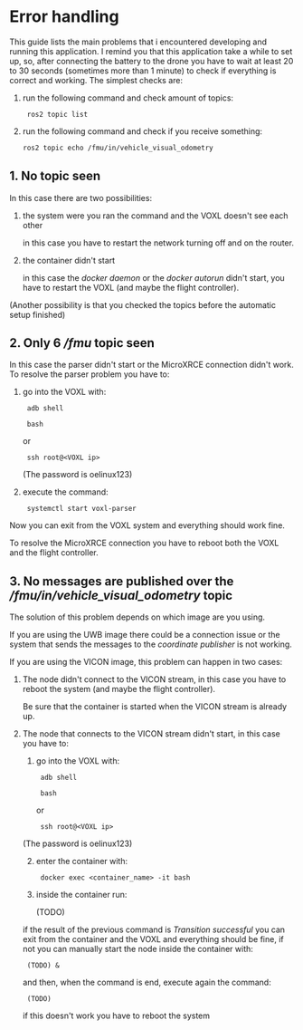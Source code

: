# Error handling

This guide lists the main problems that i encountered developing and running this application. I remind you that this application take a while to set up, so, after connecting the battery to the drone you have to wait at least 20 to 30 seconds (sometimes more than 1 minute) to check if everything is correct and working. The simplest checks are:

1. run the following command and check amount of topics:

        ros2 topic list

2. run the following command and check if you receive something:

    ```bash
    ros2 topic echo /fmu/in/vehicle_visual_odometry
    ```

## 1. No topic seen

In this case there are two possibilities:

1. the system were you ran the command and the VOXL doesn't see each other 

    in this case you have to restart the network turning off and on the router.

2. the container didn't start

    in this case the *docker daemon* or the *docker autorun* didn't start, you have to restart the VOXL (and maybe the flight controller).

(Another possibility is that you checked the topics before the automatic setup finished)

## 2. Only 6 */fmu* topic seen

In this case the parser didn't start or the MicroXRCE connection didn't work.
To resolve the parser problem you have to:

1. go into the VOXL with:

        adb shell

        bash

    or

        ssh root@<VOXL ip>

    (The password is oelinux123)

2. execute the command:

        systemctl start voxl-parser

Now you can exit from the VOXL system and everything should work fine.

To resolve the MicroXRCE connection you have to reboot both the VOXL and the flight controller.

## 3. No messages are published over the */fmu/in/vehicle_visual_odometry* topic

The solution of this problem depends on which image are you using.

If you are using the UWB image there could be a connection issue or the system that sends the messages to the *coordinate publisher* is not working.

If you are using the VICON image, this problem can happen in two cases:

1. The node didn't connect to the VICON stream, in this case you have to reboot the system (and maybe the flight controller).

    Be sure that the container is started when the VICON stream is already up.

2. The node that connects to the VICON stream didn't start, in this case you have to:

    1. go into the VOXL with:

            adb shell

            bash

        or

            ssh root@<VOXL ip>

    (The password is oelinux123)

    2. enter the container with:

            docker exec <container_name> -it bash

    3. inside the container run:

        (TODO)

    if the result of the previous command is *Transition successful* you can exit from the container and the VOXL and everything should be fine, if not you can manually start the node inside the container with:

        (TODO) &

    and then, when the command is end, execute again the command:

        (TODO)

    if this doesn't work you have to reboot the system